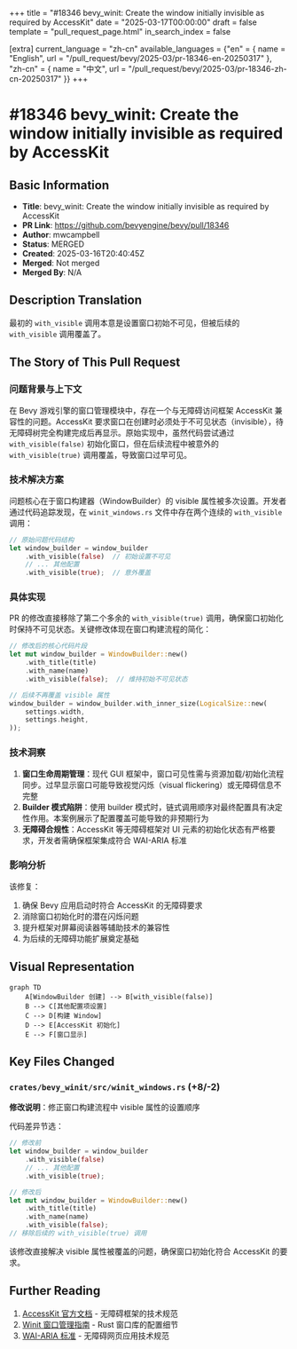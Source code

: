 +++
title = "#18346 bevy_winit: Create the window initially invisible as required by AccessKit"
date = "2025-03-17T00:00:00"
draft = false
template = "pull_request_page.html"
in_search_index = false

[extra]
current_language = "zh-cn"
available_languages = {"en" = { name = "English", url = "/pull_request/bevy/2025-03/pr-18346-en-20250317" }, "zh-cn" = { name = "中文", url = "/pull_request/bevy/2025-03/pr-18346-zh-cn-20250317" }}
+++

# #18346 bevy_winit: Create the window initially invisible as required by AccessKit

## Basic Information
- **Title**: bevy_winit: Create the window initially invisible as required by AccessKit
- **PR Link**: https://github.com/bevyengine/bevy/pull/18346
- **Author**: mwcampbell
- **Status**: MERGED
- **Created**: 2025-03-16T20:40:45Z
- **Merged**: Not merged
- **Merged By**: N/A

## Description Translation
最初的 `with_visible` 调用本意是设置窗口初始不可见，但被后续的 `with_visible` 调用覆盖了。

## The Story of This Pull Request

### 问题背景与上下文
在 Bevy 游戏引擎的窗口管理模块中，存在一个与无障碍访问框架 AccessKit 兼容性的问题。AccessKit 要求窗口在创建时必须处于不可见状态（invisible），待无障碍树完全构建完成后再显示。原始实现中，虽然代码尝试通过 `with_visible(false)` 初始化窗口，但在后续流程中被意外的 `with_visible(true)` 调用覆盖，导致窗口过早可见。

### 技术解决方案
问题核心在于窗口构建器（WindowBuilder）的 visible 属性被多次设置。开发者通过代码追踪发现，在 `winit_windows.rs` 文件中存在两个连续的 `with_visible` 调用：

```rust
// 原始问题代码结构
let window_builder = window_builder
    .with_visible(false)  // 初始设置不可见
    // ... 其他配置
    .with_visible(true);  // 意外覆盖
```

### 具体实现
PR 的修改直接移除了第二个多余的 `with_visible(true)` 调用，确保窗口初始化时保持不可见状态。关键修改体现在窗口构建流程的简化：

```rust
// 修改后的核心代码片段
let mut window_builder = WindowBuilder::new()
    .with_title(title)
    .with_name(name)
    .with_visible(false);  // 维持初始不可见状态

// 后续不再覆盖 visible 属性
window_builder = window_builder.with_inner_size(LogicalSize::new(
    settings.width,
    settings.height,
));
```

### 技术洞察
1. **窗口生命周期管理**：现代 GUI 框架中，窗口可见性需与资源加载/初始化流程同步。过早显示窗口可能导致视觉闪烁（visual flickering）或无障碍信息不完整
2. **Builder 模式陷阱**：使用 builder 模式时，链式调用顺序对最终配置具有决定性作用。本案例展示了配置覆盖可能导致的非预期行为
3. **无障碍合规性**：AccessKit 等无障碍框架对 UI 元素的初始化状态有严格要求，开发者需确保框架集成符合 WAI-ARIA 标准

### 影响分析
该修复：
1. 确保 Bevy 应用启动时符合 AccessKit 的无障碍要求
2. 消除窗口初始化时的潜在闪烁问题
3. 提升框架对屏幕阅读器等辅助技术的兼容性
4. 为后续的无障碍功能扩展奠定基础

## Visual Representation

```mermaid
graph TD
    A[WindowBuilder 创建] --> B[with_visible(false)]
    B --> C[其他配置项设置]
    C --> D[构建 Window]
    D --> E[AccessKit 初始化]
    E --> F[窗口显示]
```

## Key Files Changed

### `crates/bevy_winit/src/winit_windows.rs` (+8/-2)
**修改说明**：修正窗口构建流程中 visible 属性的设置顺序

代码差异节选：
```rust
// 修改前
let window_builder = window_builder
    .with_visible(false)
    // ... 其他配置
    .with_visible(true);

// 修改后
let mut window_builder = WindowBuilder::new()
    .with_title(title)
    .with_name(name)
    .with_visible(false);
// 移除后续的 with_visible(true) 调用
```

该修改直接解决 visible 属性被覆盖的问题，确保窗口初始化符合 AccessKit 的要求。

## Further Reading
1. [AccessKit 官方文档](https://accesskit.dev/) - 无障碍框架的技术规范
2. [Winit 窗口管理指南](https://docs.rs/winit/latest/winit/) - Rust 窗口库的配置细节
3. [WAI-ARIA 标准](https://www.w3.org/TR/wai-aria-1.2/) - 无障碍网页应用技术规范